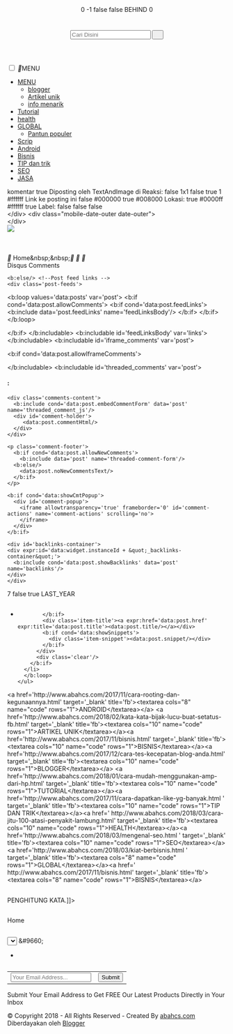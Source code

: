 <!DOCTYPE html>
<html>
  <head>
   <body itemscope='itemscope' itemtype='http://schema.org/WebPage'>

<div class='content-wrapper'>
<header itemprop='mainEntity' itemscope='itemscope' itemtype='http://schema.org/WPHeader'>
             <div class='header-wrapper'>
                 <b:section class='header' id='header' maxwidgets='2' showaddelement='yes'>
                   <b:widget id='Header1' locked='true' title='abahcs.com (Header)' type='Header' version='1'>
                     <b:widget-settings>
                       <b:widget-setting name='displayUrl'/>
                       <b:widget-setting name='displayHeight'>0</b:widget-setting>
                       <b:widget-setting name='sectionWidth'>-1</b:widget-setting>
                       <b:widget-setting name='useImage'>false</b:widget-setting>
                       <b:widget-setting name='shrinkToFit'>false</b:widget-setting>
                       <b:widget-setting name='imagePlacement'>BEHIND</b:widget-setting>
                       <b:widget-setting name='displayWidth'>0</b:widget-setting>
                     </b:widget-settings>
                     <b:includable id='main'>
   <div id='header-inner'>
<div class='titlewrapper'> 
<b:include name='title'/> 
</div> 
<b:include name='description'/> 
</div> 
</b:includable>
                     <b:includable id='description'>
  <div class='descriptionwrapper'>
    <p class='description' itemprop='description'><span><data:description/></span></p>
  </div>
</b:includable>
                     <b:includable id='title'> <b:if cond='data:blog.pageType != &quot;item&quot;'> <b:if cond='data:blog.pageType != &quot;static_page&quot;'> <h1 class='title'> <a expr:href='data:blog.homepageUrl' expr:title='data:blog.title'> <data:title/> </a> </h1> <b:else/> <h2 class='title'> <a expr:href='data:blog.homepageUrl' expr:title='data:blog.title'> <data:title/> </a> </h2> </b:if> <b:else/> <h2 class='title'> <a expr:href='data:blog.homepageUrl' expr:title='data:blog.title'> <data:title/> </a> </h2> </b:if> </b:includable>
                   </b:widget>
                 </b:section>
<div itemprop='mainEntity' itemscope='itemscope' itemtype='http://schema.org/WebSite'>
<div class='search-wrapper'>
<div id='search-box'>
<div itemprop='mainEntity' itemscope='itemscope' itemtype='http://schema.org/WebSite'>
<form action='/search' itemprop='potentialAction' itemscope='itemscope' itemtype='http://schema.org/SearchAction' method='get' target='_blank'>
<meta content='/search?q={q}' itemprop='target'/>
<input class='search-form' id='feed-q-input' itemprop='query-input' name='q' placeholder='Cari Disini' required='required' type='text'/>
<button class='search-button' title='KLIK' type='submit'><i class='material-icons'>&#59574;</i></button>

</form></div></div></div></div>
</div></header><!-- end header-wrapper -->
<nav id='menu'>
<input type='checkbox'/>
<label><i class='material-icons'>&#59632;</i><span>MENU</span></label>
<ul>
<li><a class='sub' href='http://www.abahcs.com'>MENU</a>
<ul class='menus'>
<li><a href='http://www.abahcs.com/2017/11/cara-buat-blog-di-blogspot.html'>blogger</a></li>
 <li><a href='http://www.abahcs.com/2018/02/kata-kata-bijak-lucu-buat-setatus-fb.html'>Artikel unik</a></li>
 <li><a href='http://www.abahcs.com/2018/02/cara-membuat-bingkai-pada-postingan.html'>info menarik</a></li>
</ul>
</li>
<li><a href='http://www.abahcs.com/2018/02/cara-memasang-komen-disqus.html'>Tutorial</a></li>
<li><a href='http://www.abahcs.com/2018/02/cara-sembuhkan-sakit-kepala.html'>health</a></li>
<li><a class='sub' href='http://www.abahcs.com/2018/03/kiat-berbisnis.html'>GLOBAL</a>
<ul class='menus'>
 <li><a href='http://www.abahcs.com/2017/12/pantun-ria.html'>Pantun populer</a></li>
</ul>
</li>
<li><a href='http://www.abahcs.com/2017/11/pada-postingan-kali-kito-akan-kopasni.html'>Scrip</a></li>
<li><a href='http://www.abahcs.com/2017/11/cara-rooting-dan-kegunaannya.html'>Android</a></li>
<li><a href='http://www.abahcs.com/2017/11/bisnis.html'>Bisnis</a></li>
<li><a href='http://www.abahcs.com/2017/11/cara-dapatkan-like-yg-banyak.html'>TIP dan trik</a></li>
<li><a href='http://www.abahcs.com/2018/03/mengenal-seo.html'>SEO</a></li>
<li><a href='http://www.abahcs.com/2018/02/jasa.html'>JASA</a></li>
       </ul>
    </nav>
<div class='clear'/>
	        <div class='outerpic-wrapper'>
	        <div class='outer-wrapper'>
<div class='sidebarleft-wrapper'>
<b:section class='sidebarleft' id='sidebarleft' preferred='yes'/>
</div>
	 <div itemscope='itemscope' itemtype='http://schema.org/Blog'>
<div class='main-wrapper'>
        <b:section class='main' id='main' showaddelement='no'>
          <b:widget id='Blog1' locked='true' title='Blog Posts' type='Blog' version='1'>
            <b:widget-settings>
              <b:widget-setting name='commentLabel'>komentar</b:widget-setting>
              <b:widget-setting name='showShareButtons'>true</b:widget-setting>
              <b:widget-setting name='authorLabel'>Diposting oleh</b:widget-setting>
              <b:widget-setting name='style.unittype'>TextAndImage</b:widget-setting>
              <b:widget-setting name='timestampLabel'>di</b:widget-setting>
              <b:widget-setting name='reactionsLabel'>Reaksi:</b:widget-setting>
              <b:widget-setting name='showAuthorProfile'>false</b:widget-setting>
              <b:widget-setting name='style.layout'>1x1</b:widget-setting>
              <b:widget-setting name='showLocation'>false</b:widget-setting>
              <b:widget-setting name='showTimestamp'>true</b:widget-setting>
              <b:widget-setting name='postsPerAd'>1</b:widget-setting>
              <b:widget-setting name='style.bordercolor'>#ffffff</b:widget-setting>
              <b:widget-setting name='backlinksLabel'>Link ke posting ini</b:widget-setting>
              <b:widget-setting name='showDateHeader'>false</b:widget-setting>
              <b:widget-setting name='style.textcolor'>#000000</b:widget-setting>
              <b:widget-setting name='showCommentLink'>true</b:widget-setting>
              <b:widget-setting name='style.urlcolor'>#008000</b:widget-setting>
              <b:widget-setting name='postLocationLabel'>Lokasi:</b:widget-setting>
              <b:widget-setting name='showAuthor'>true</b:widget-setting>
              <b:widget-setting name='style.linkcolor'>#0000ff</b:widget-setting>
              <b:widget-setting name='style.bgcolor'>#ffffff</b:widget-setting>
              <b:widget-setting name='showLabels'>true</b:widget-setting>
              <b:widget-setting name='postLabelsLabel'>Label:</b:widget-setting>
              <b:widget-setting name='showBacklinks'>false</b:widget-setting>
              <b:widget-setting name='showInlineAds'>false</b:widget-setting>
              <b:widget-setting name='showReactions'>false</b:widget-setting>
            </b:widget-settings>
            <b:includable id='main' var='top'>
<b:include data='posts' name='breadcrumb'/>
  <b:if cond='data:mobileindex'>
    <!-- mobile index -->
    <div class='blog-posts hfeed'>
 <b:loop values='data:posts' var='post'>  
        <b:if cond='data:post.isFirstPost == &quot;false&quot;'>
          &lt;/div&gt;
        </b:if>
        &lt;div class=&quot;mobile-date-outer date-outer&quot;&gt;
        <div expr:onclick='data:post.indexOnclick'>
          <b:include data='post' name='mobile-index-post'/>
        </div>
        <b:if cond='data:post.trackLatency'>
          <data:post.latencyJs/>
        </b:if>
      </b:loop>
      <b:if cond='data:numPosts != 0'>
        &lt;/div&gt;
      </b:if>
    </div>
  <b:else/>
    <!-- posts -->
    <div class='blog-posts hfeed'>
      <b:include data='top' name='status-message'/>
      <data:defaultAdStart/>
 <b:loop values='data:posts' var='post'>  
        <div class='post-outer'>
<amp-ad data-ad-client='ca-pub-5493646982923691' data-ad-slot='9040304744' height='100' type='adsense' width='320'>
</amp-ad>
        <b:include data='post' name='post'/>
        <b:if cond='data:blog.pageType == &quot;static_page&quot;'>
          <b:if cond='data:post.showThreadedComments'>
            <b:include data='post' name='comments'/>
          <b:else/>
            <b:include data='post' name='comments'/>
          </b:if>
        </b:if>
        <b:if cond='data:blog.pageType == &quot;item&quot;'>
          <b:if cond='data:post.showThreadedComments'>
            <b:include data='post' name='comments'/>
          <b:else/>
            <b:include data='post' name='comments'/>
          </b:if>
        </b:if>
        </div>
        <b:if cond='data:post.includeAd'>
          <b:if cond='data:post.isFirstPost'>
            <data:defaultAdEnd/>
          <b:else/>
            <data:adEnd/>
          </b:if>
          <b:if cond='data:mobile == &quot;false&quot;'>
            <div class='inline-ad'>
              <data:adCode/>
            </div>
          </b:if>
          <data:adStart/>
        </b:if>
        <b:if cond='data:post.trackLatency'>
          <data:post.latencyJs/>
        </b:if>
      </b:loop>
      <data:adEnd/>
    </div>
  </b:if>
  <!-- navigation -->
  <b:if cond='data:mobile'>
    <b:include name='mobile-nextprev'/>
  <b:else/>
    <b:include name='nextprev'/>
    <!-- feed links -->
    <b:include name='feedLinks'/>
  </b:if>
</b:includable>
            <b:includable id='backlinkDeleteIcon' var='backlink'>
  <span expr:class='&quot;item-control &quot; + data:backlink.adminClass'>
    <a expr:href='data:backlink.deleteUrl' expr:title='data:top.deleteBacklinkMsg'>
      <img src='https://resources.blogblog.com/img/icon_delete13.gif'/>
    </a>
  </span>
</b:includable>
            <b:includable id='backlinks' var='post'>
  <a name='links'/><h4><data:post.backlinksLabel/></h4>
  <b:if cond='data:post.numBacklinks != 0'>
    <dl class='comments-block' id='comments-block'>
      <b:loop values='data:post.backlinks' var='backlink'>
        <div class='collapsed-backlink backlink-control'>
          <dt class='comment-title'>
            <span class='backlink-toggle-zippy'>&#160;</span>
            <a expr:href='data:backlink.url' rel='nofollow'><data:backlink.title/></a>
            <b:include data='backlink' name='backlinkDeleteIcon'/>
          </dt>
          <dd class='comment-body collapseable'>
            <data:backlink.snippet/>
          </dd>
          <dd class='comment-footer collapseable'>
            <span class='comment-author'><data:post.authorLabel/> <data:backlink.author/></span>
            <span class='comment-timestamp'><data:post.timestampLabel/> <data:backlink.timestamp/></span>
          </dd>
        </div>
      </b:loop>
    </dl>
  </b:if>
  <p class='comment-footer'>
    <a class='comment-link' expr:href='data:post.createLinkUrl' expr:id='data:widget.instanceId + &quot;_backlinks-create-link&quot;' target='_blank'><data:post.createLinkLabel/></a>
  </p>
</b:includable>
            <b:includable id='breadcrumb' var='posts'>
<b:if cond='data:blog.homepageUrl != data:blog.url and data:blog.pageType == &quot;item&quot;'>
<b:loop values='data:posts' var='post'>
<b:if cond='data:post.labels'>
<div class='breadcrumbs' id='breadcrumbs'>
<div id='bread-crumbs'>
<span itemscope='itemscope' itemtype='http://data-vocabulary.org/Breadcrumb'><a expr:href='data:blog.homepageUrl' itemprop='url' title='Home'><span itemprop='title'><i class='material-icons breadcrumbs-icon'>&#59530;</i> Home&amp;nbsp;</span></a></span>&amp;nbsp;<i class='material-icons breadcrumbs-icon'>&#58133;</i>
<b:loop values='data:post.labels' var='label'>
<span itemscope='itemscope' itemtype='http://data-vocabulary.org/Breadcrumb'><a expr:href='data:label.url + &quot;?max-results=15&quot;' expr:title='data:label.name' itemprop='url'><span itemprop='title'><data:label.name/></span></a><b:if cond='data:label.isLast != &quot;true&quot;'> <i class='material-icons breadcrumbs-icon'>&#58133;</i> </b:if></span>
</b:loop>
 <i class='material-icons breadcrumbs-icon'>&#58133;</i> <span><data:post.title/></span>
</div></div>
</b:if>
</b:loop>
</b:if>
</b:includable>
            <b:includable id='comment-form' var='post'/>
            <b:includable id='commentDeleteIcon' var='comment'/>
            <b:includable id='comment_count_picker' var='post'/>
            <b:includable id='comment_picker' var='post'/>
            <b:includable id='comments' var='post'>
<b:if cond='data:blog.pageType != &quot;static_page&quot;'>
<amp-iframe expr:src='&quot;https://cdn.rawgit.com/Abahcs/Disqus-For-AMP-Page/fc7a395c/disqus.html?shortname=Abahcs&amp;url=&quot; + data:blog.canonicalUrl' frameborder='0' height='300' layout='responsive' resizable='resizable' sandbox='allow-scripts allow-same-origin allow-modals allow-popups' width='600'>
<div aria-label='Disqus Comments' overflow='' role='button' tabindex='0'>Disqus Comments</div>
                      </amp-iframe></b:if></b:includable>
            <b:includable id='feedLinks'>
  <b:if cond='data:blog.pageType != &quot;item&quot;'> <!-- Blog feed links -->
    <b:if cond='data:feedLinks'>
      <div class='blog-feeds'>
        <b:include data='feedLinks' name='feedLinksBody'/>
      </div>
    </b:if>

    <b:else/> <!--Post feed links -->
    <div class='post-feeds'>
<b:loop values='data:posts' var='post'>
        <b:if cond='data:post.allowComments'>
          <b:if cond='data:post.feedLinks'>
            <b:include data='post.feedLinks' name='feedLinksBody'/>
          </b:if>
        </b:if>
      </b:loop>
    </div>
  </b:if>
</b:includable>
            <b:includable id='feedLinksBody' var='links'>
</b:includable>
            <b:includable id='iframe_comments' var='post'>

  <b:if cond='data:post.allowIframeComments'>
    <script expr:src='data:post.iframeCommentSrc'/>
    <div class='cmt_iframe_holder' expr:data-href='data:post.canonicalUrl' expr:data-viewtype='data:post.viewType'/>

    <b:if cond='data:post.embedCommentForm == &quot;false&quot;'>
      <a expr:href='data:post.addCommentUrl' expr:onclick='data:post.addCommentOnclick'><data:postCommentMsg/></a>
    </b:if>
  </b:if>
</b:includable>
            <b:includable id='mobile-index-post' var='post'>
  <div class='mobile-date-outer date-outer'>
    <b:if cond='data:post.dateHeader'>
      <div class='date-header'>

        <span><data:post.dateHeader/></span>
      </div>
    </b:if>
    <div class='mobile-post-outer'>
      <a expr:href='data:post.url'>
        <h3 class='mobile-index-title entry-title'>
          <data:post.title/>
        </h3>
        <div class='mobile-index-arrow'>&amp;rsaquo;</div>
        <div class='mobile-index-contents'>
          <b:if cond='data:post.thumbnailUrl'>
            <div class='mobile-index-thumbnail'>
              <div class='Image'>
                <img expr:src='data:post.thumbnailUrl'/>
              </div>
            </div>
          </b:if>
          <div class='post-body'>
<data:post.body/>    
          </div>
        </div>
        <div class='clear'/>
      </a>
      <div class='mobile-index-comment'>
        <b:if cond='data:blog.pageType != &quot;static_page&quot;'>
          <b:if cond='data:post.allowComments'>
            <b:if cond='data:post.numComments != 0'>
              <a class='comment-link' expr:href='data:post.addCommentUrl' expr:onclick='data:post.addCommentOnclick'><b:if cond='data:post.numComments == 1'>1 <data:top.commentLabel/><b:else/><data:post.numComments/> <data:top.commentLabelPlural/></b:if></a>
            </b:if>
          </b:if>
        </b:if>
      </div>
    </div>
  </div>
</b:includable>
            <b:includable id='mobile-main' var='top'>
    <!-- posts -->
    <div class='blog-posts hfeed'>
      <b:include data='top' name='status-message'/>

      <b:if cond='data:blog.pageType == &quot;index&quot;'>
 <b:loop index='x' values='data:posts' var='post'>
          <b:include data='post' name='mobile-index-post'/>
        </b:loop>
      <b:else/>
 <b:loop index='x' values='data:posts' var='post'>      
          <b:include data='post' name='mobile-post'/>
        </b:loop>
      </b:if>
    </div>

   <b:include name='mobile-nextprev'/>
</b:includable>
            <b:includable id='mobile-nextprev'>
  <div class='blog-pager' id='blog-pager'>
    <b:if cond='data:newerPageUrl'>
      <div class='mobile-link-button' id='blog-pager-newer-link'>
      <a class='blog-pager-newer-link' expr:href='data:newerPageUrl' expr:id='data:widget.instanceId + &quot;_blog-pager-newer-link&quot;' expr:title='data:newerPageTitle'>&amp;lsaquo;</a>
      </div>
    </b:if>

    <b:if cond='data:olderPageUrl'>
      <div class='mobile-link-button' id='blog-pager-older-link'>
      <a class='blog-pager-older-link' expr:href='data:olderPageUrl' expr:id='data:widget.instanceId + &quot;_blog-pager-older-link&quot;' expr:title='data:olderPageTitle'>&amp;rsaquo;</a>
      </div>
    </b:if>

    <div class='mobile-link-button' id='blog-pager-home-link'>
    <a class='home-link' expr:href='data:blog.homepageUrl'><data:homeMsg/></a>
    </div>

    <div class='mobile-desktop-link'>
      <a class='home-link' expr:href='data:desktopLinkUrl'><data:desktopLinkMsg/></a>
    </div>

  </div>
  <div class='clear'/>
</b:includable>
            <b:includable id='mobile-post' var='post'>
  <div class='date-outer'>
    <b:if cond='data:post.dateHeader'>
      <h2 class='date-header'><span><data:post.dateHeader/></span></h2>
    </b:if>
    <div class='date-posts'>
      <div class='post-outer'>
        <div class='post hentry uncustomized-post-template'>
<b:if cond='data:blog.pageType != &quot;item&quot;'>
<b:if cond='data:post.title'> <b:if cond='data:blog.pageType != &quot;item&quot;'> <b:if cond='data:blog.pageType != &quot;static_page&quot;'> <h2 class='post-title entry-title' itemprop='name'> <b:if cond='data:post.link'> <a expr:href='data:post.link' expr:title='data:post.title'> <data:post.title/> </a> <b:else/> <b:if cond='data:post.url'> <b:if cond='data:blog.url != data:post.url'> <a expr:href='data:post.url' expr:title='data:post.title'> <data:post.title/> </a> <b:else/> <data:post.title/> </b:if> <b:else/> <data:post.title/> </b:if> </b:if> </h2> <b:else/> <h1 class='post-title entry-title' itemprop='name'> <b:if cond='data:post.link'> <a expr:href='data:post.link' expr:title='data:post.title'> <data:post.title/> </a> <b:else/> <b:if cond='data:post.url'> <b:if cond='data:blog.url != data:post.url'> <a expr:href='data:post.url' expr:title='data:post.title'> <data:post.title/> </a> <b:else/> <data:post.title/> </b:if> <b:else/> <data:post.title/> </b:if> </b:if> </h1> </b:if> <b:else/> <h1 class='post-title entry-title' itemprop='name'> <b:if cond='data:post.link'> <a expr:href='data:post.link' expr:title='data:post.title'> <data:post.title/> </a> <b:else/> <b:if cond='data:post.url'> <b:if cond='data:blog.url != data:post.url'> <a expr:href='data:post.url' expr:title='data:post.title'> <data:post.title/> </a> <b:else/> <data:post.title/> </b:if> <b:else/> <data:post.title/> </b:if> </b:if> </h1> </b:if> </b:if>
<b:else/>
<h1 class='post-title entry-title'>
<b:if cond='data:post.link'>
<a expr:href='data:post.link' expr:title='data:post.title'><data:post.title/></a>
<b:else/>
<b:if cond='data:post.url'>
<a expr:href='data:post.url' expr:title='data:post.title'><data:post.title/></a>
<b:else/>
<data:post.title/>
</b:if>
</b:if>
</h1>
</b:if>
          <div class='post-header'>
</div>
          <div class='post-body entry-content' expr:id='&quot;post-body-&quot; + data:post.id'>
            <data:post.body/>

            <div class='clear'/> <!-- clear for photos floats -->
          </div>
          <div class='post-footer'>
            <div class='post-footer-line post-footer-line-1'>

            </div>
   <div class='post-footer-line post-footer-line-2'>
            </div>
          </div>
        </div>

        <b:if cond='data:blog.pageType == &quot;static_page&quot;'>
          <b:if cond='data:post.showThreadedComments'>
            <b:include data='post' name='threaded_comments'/>
          <b:else/>
            <b:include data='post' name='comments'/>
          </b:if>
        </b:if>
        <b:if cond='data:blog.pageType == &quot;item&quot;'>
          <b:if cond='data:post.showThreadedComments'>
            <b:include data='post' name='threaded_comments'/>
          <b:else/>
            <b:include data='post' name='comments'/>
          </b:if>
        </b:if>
      </div>
    </div>
  </div>
</b:includable>
            <b:includable id='nextprev'>
  <div class='blog-pager' id='blog-pager'>
    <b:if cond='data:newerPageUrl'>
      <span id='blog-pager-newer-link'>
      <a class='blog-pager-newer-link' expr:href='data:newerPageUrl' expr:id='data:widget.instanceId + &quot;_blog-pager-newer-link&quot;' expr:title='data:newerPageTitle'><data:newerPageTitle/></a>
      </span>
    </b:if>

    <b:if cond='data:olderPageUrl'>
      <span id='blog-pager-older-link'>
      <a class='blog-pager-older-link' expr:href='data:olderPageUrl' expr:id='data:widget.instanceId + &quot;_blog-pager-older-link&quot;' expr:title='data:olderPageTitle'><data:olderPageTitle/></a>
      </span>
    </b:if>

    <a class='home-link' expr:href='data:blog.homepageUrl'><data:homeMsg/></a>

    <b:if cond='data:mobileLinkUrl'>
      <div class='blog-mobile-link'>
        <a expr:href='data:mobileLinkUrl'><data:mobileLinkMsg/></a>
      </div>
    </b:if>

  </div>
  <div class='clear'/>
</b:includable>
            <b:includable id='post' var='post'>
  <article class='post hentry' itemscope='itemscope' itemtype='http://schema.org/Blog'>
    <b:if cond='data:post.firstImageUrl'>
      <meta expr:content='data:post.firstImageUrl' itemprop='image'/>
    <b:else/>
      <amp-img alt='thumbnail' class='thumbamp' height='100' itemprop='image' src=' https://2.bp.blogspot.com/-9ErcJs_Id7Y/WpYjZDxDmXI/AAAAAAAABCA/KME_t3rLAH0Jq_Ln6WoTNj24Sg6QxykOwCLcBGAs/s1600/.jpg' width='600'/>
    </b:if>
      <b:if cond='data:blog.pageType != &quot;static_page&quot;'>
  <b:if cond='data:blog.pageType != &quot;item&quot;'>
   <div class='_post-part thumbnail-area'>
<b:if cond='data:post.firstImageUrl'>
              <div class='thumbnailjpg'>
                <a expr:href='data:post.url'>
                  <amp-img expr:alt='data:post.title' expr:src='data:post.firstImageUrl' height='100' layout='responsive' width='600'/> 
                </a>
              </div>
              <b:else/>
              <div class='thumbnailjpg'>
                <a expr:href='data:post.url'>
              <amp-img expr:alt='data:post.title' expr:title='data:post.title' height='100' layout='responsive' src='https://2.bp.blogspot.com/-9ErcJs_Id7Y/WpYjZDxDmXI/AAAAAAAABCA/KME_t3rLAH0Jq_Ln6WoTNj24Sg6QxykOwCLcBGAs/s1600/.jpg' width='600'/>
                           </a>
              </div>
            </b:if>
        </div>
  </b:if>
</b:if>
<b:if cond='data:blog.pageType == &quot;item&quot;'>
<div class='image-wrapper'>
	<div class='post-firstimage'>
		<b:if cond='data:blog.postImageUrl'>
            <div class='firstimage'>
                <amp-img expr:alt='data:post.title' expr:src='data:blog.postImageUrl' height='100' layout='responsive' width='600'/> 
                </div>
				<b:else/>
              <div class='firstimage'>
                <amp-img expr:alt='data:post.title' expr:title='data:post.title' height='100' layout='responsive' src='https://2.bp.blogspot.com/-9ErcJs_Id7Y/WpYjZDxDmXI/AAAAAAAABCA/KME_t3rLAH0Jq_Ln6WoTNj24Sg6QxykOwCLcBGAs/s1600/.jpg' width='600'/>
                </div>
            </b:if>
        </div>
  </div>
</b:if>
<div class='post-inner'>
<b:if cond='data:blog.pageType != &quot;item&quot;'>
<b:if cond='data:post.title'>
<h2 class='post-title entry-title'>
<amp-fx-flying-carpet height='250px'> <amp-ad data-ad-client='ca-pub-5493646982923691' data-ad-slot='7706355355' height='250' layout='fixed-height' type='adsense'> </amp-ad> </amp-fx-flying-carpet> 
<b:if cond='data:post.link'>
<a expr:href='data:post.link' expr:title='data:post.title'><data:post.title/></a>
<b:else/>
<b:if cond='data:post.url'>
<a expr:href='data:post.url' expr:title='data:post.title'><data:post.title/></a>
<b:else/>
<data:post.title/>
</b:if>
</b:if>
</h2>
</b:if>
<b:else/>
<h1 class='post-title entry-title'>
<b:if cond='data:post.link'>
<a expr:href='data:post.link' expr:title='data:post.title'><data:post.title/></a>
<b:else/>
<b:if cond='data:post.url'>
<a expr:href='data:post.url' expr:title='data:post.title'><data:post.title/></a>
<b:else/>
<data:post.title/>
</b:if>
</b:if>
</h1>
</b:if>
<!-- Post Meta -->
<b:if cond='data:blog.pageType == &quot;item&quot;'>
<b:include data='posts' name='breadcrumb'/>
          <div class='post-meta'>
<div class='post-meta-left'>
		   <div class='post-meta-span meta-author'>
		      <span class='post-author vcard'>
                <b:if cond='data:top.showAuthor'>
                  <b:if cond='data:post.authorProfileUrl'>
                    <span class='fn' itemprop='author' itemscope='itemscope' itemtype='http://schema.org/Person'>
                      <meta expr:content='data:post.authorProfileUrl' itemprop='url'/>
                      <a expr:href='data:post.authorProfileUrl' rel='author' title='author profile'>
                        <span itemprop='name'><data:post.author/></span>
                      </a>
                    </span>
                  <b:else/>
                    <span class='fn' itemprop='author' itemscope='itemscope' itemtype='http://schema.org/Person'>
                      <span itemprop='name'><data:post.author/></span>
                    </span>
                  </b:if>
                </b:if>
              </span>
		   </div>		   
		   <b:if cond='data:post.dateHeader'>
		   <div class='post-meta-span meta-date'>
             <span class='fa fa-calendar-check-o'/>	
		      <abbr class='updated published' expr:title='data:post.timestampISO8601' itemprop='datePublished'>
			  <data:post.dateHeader/>
			  </abbr>
		   </div>
		   </b:if>
  </div>
		</div>
  <div class='clear'/>
  </b:if>
  <div class='postsocial'>
    <amp-social-share height='35' type='twitter' width='35'/>
    <amp-social-share height='35' type='gplus' width='35'/>
    <amp-social-share height='35' type='pinterest' width='35'/>
    <amp-social-share height='35' type='linkedin' width='35'/>
    <amp-social-share data-param-app_id='166550177154390' height='35' type='facebook' width='35'/>
  </div>
<!-- Post Meta End -->
<b:if cond='data:blog.pageType != &quot;item&quot;'>
<div class='postag'>
<b:loop values='data:post.labels' var='label'><a expr:href='data:label.url + &quot;?&amp;max-results=8&quot;' expr:title='data:label.name' rel='tag'><data:label.name/></a><b:if cond='data:label.isLast != &quot;true&quot;'> </b:if></b:loop></div>
</b:if>
    <div class='post-header'>
    <div class='post-header-line-1'/>
<amp-ad data-ad-client='ca-pub-5493646982923691' data-ad-slot='7706355355' height='250' type='adsense' width='300'/> 
    </div>
      <div class='clear'/> <!-- clear for photos floats -->
    </div>
  </article> 
<amp-ad data-ad-client='ca-pub-5493646982923691' data-ad-slot='9040304744' height='100' layout='fixed-height' type='adsense'>
</amp-ad> 
 <amp-fx-flying-carpet height='250px'> <amp-ad data-ad-client='ca-pub-5493646982923691' data-ad-slot='7706355355' height='250' layout='fixed-height' type='adsense'> </amp-ad> </amp-fx-flying-carpet>   
<data:post.body/>
<amp-ad data-ad-client='ca-pub-5493646982923691' data-ad-slot='4052187398' height='100' layout='fixed-height' type='adsense'>
</amp-ad>
<b:if cond='data:blog.pageType == &quot;item&quot;'>
<p class='postage'><i class='material-icons'>&#59568;</i><b:loop values='data:post.labels' var='label'><a expr:href='data:label.url + &quot;?&amp;max-results=8&quot;' expr:title='data:label.name' rel='tag'><data:label.name/></a><b:if cond='data:label.isLast != &quot;true&quot;'> </b:if></b:loop></p>
<div class='clear'/>
</b:if>
<div class='clear'/> 
<b:if cond='data:blog.pageType == &quot;item&quot;'>
<div class='privacy'>
<b>Disclaimer:</b> Gambar, artikel ataupun video yang ada di web ini terkadang berasal dari berbagai sumber media lain. Hak Cipta sepenuhnya dipegang oleh sumber tersebut. Jika ada masalah terkait hal ini, Anda dapat menghubungi kami <a href='http://www.abahcs.com/p/blog-page_12.html' target='_blank' title='Contact'>disini.</a></div>
<div class='clear'/>

</b:if>             
</b:includable>
            <b:includable id='postQuickEdit' var='post'>
  <b:if cond='data:post.editUrl'>
    <span expr:class='&quot;item-control &quot; + data:post.adminClass'>
      <a expr:href='data:post.editUrl' expr:title='data:top.editPostMsg'>
        <img alt='' class='icon-action' height='18' src='https://resources.blogblog.com/img/icon18_edit_allbkg.gif' width='18'/>
      </a>
    </span>
  </b:if>
</b:includable>
            <b:includable id='shareButtons' var='post'>
  <b:if cond='data:top.showEmailButton'><a class='goog-inline-block share-button sb-email' expr:href='data:post.sharePostUrl + &quot;&amp;target=email&quot;' expr:title='data:top.emailThisMsg' target='_blank'><span class='share-button-link-text'><data:top.emailThisMsg/></span></a></b:if><b:if cond='data:top.showBlogThisButton'><a class='goog-inline-block share-button sb-blog' expr:href='data:post.sharePostUrl + &quot;&amp;target=blog&quot;' expr:onclick='&quot;window.open(this.href, \&quot;_blank\&quot;, \&quot;height=270,width=475\&quot;); return false;&quot;' expr:title='data:top.blogThisMsg' target='_blank'><span class='share-button-link-text'><data:top.blogThisMsg/></span></a></b:if><b:if cond='data:top.showTwitterButton'><a class='goog-inline-block share-button sb-twitter' expr:href='data:post.sharePostUrl + &quot;&amp;target=twitter&quot;' expr:title='data:top.shareToTwitterMsg' target='_blank'><span class='share-button-link-text'><data:top.shareToTwitterMsg/></span></a></b:if><b:if cond='data:top.showFacebookButton'><a class='goog-inline-block share-button sb-facebook' expr:href='data:post.sharePostUrl + &quot;&amp;target=facebook&quot;' expr:onclick='&quot;window.open(this.href, \&quot;_blank\&quot;, \&quot;height=430,width=640\&quot;); return false;&quot;' expr:title='data:top.shareToFacebookMsg' target='_blank'><span class='share-button-link-text'><data:top.shareToFacebookMsg/></span></a></b:if><b:if cond='data:top.showPinterestButton'><a class='goog-inline-block share-button sb-pinterest' expr:href='data:post.sharePostUrl + &quot;&amp;target=pinterest&quot;' expr:title='data:top.shareToPinterestMsg' target='_blank'><span class='share-button-link-text'><data:top.shareToPinterestMsg/></span></a></b:if><b:if cond='data:top.showPlusOne'><div class='goog-inline-block google-plus-share-container'><data:post.googlePlusShareTag/></div></b:if>
</b:includable>
            <b:includable id='status-message'/>
            <b:includable id='threaded-comment-form' var='post'>
  <div class='comment-form'>
    <a name='comment-form'/>
    <b:if cond='data:mobile'>
      <p><data:blogCommentMessage/></p>
      <data:blogTeamBlogMessage/>
      <a expr:href='data:post.commentFormIframeSrc' id='comment-editor-src'/>
      <iframe allowtransparency='true' class='blogger-iframe-colorize blogger-comment-from-post' expr:height='data:cmtIframeInitialHeight' frameborder='0' id='comment-editor' name='comment-editor' src='' style='display: none' width='100%'/>
    <b:else/>
      <p><data:blogCommentMessage/></p>
      <data:blogTeamBlogMessage/>
      <a expr:href='data:post.commentFormIframeSrc' id='comment-editor-src'/>
      <iframe allowtransparency='true' class='blogger-iframe-colorize blogger-comment-from-post' expr:height='data:cmtIframeInitialHeight' frameborder='0' id='comment-editor' name='comment-editor' src='' width='100%'/>
    </b:if>
    <data:post.cmtfpIframe/>
    <script type='text/javascript'>
      BLOG_CMT_createIframe(&#39;<data:post.appRpcRelayPath/>&#39;);
    </script>
  </div>
</b:includable>
            <b:includable id='threaded_comment_js' var='post'>

</b:includable>
            <b:includable id='threaded_comments' var='post'>
  <div class='comments' id='comments'>
    <a name='comments'/>
    <h4><data:post.commentLabelFull/>:</h4>

    <div class='comments-content'>
      <b:include cond='data:post.embedCommentForm' data='post' name='threaded_comment_js'/>
      <div id='comment-holder'>
         <data:post.commentHtml/>
      </div>
    </div>

    <p class='comment-footer'>
      <b:if cond='data:post.allowNewComments'>
        <b:include data='post' name='threaded-comment-form'/>
      <b:else/>
        <data:post.noNewCommentsText/>
      </b:if>
    </p>

    <b:if cond='data:showCmtPopup'>
      <div id='comment-popup'>
        <iframe allowtransparency='true' frameborder='0' id='comment-actions' name='comment-actions' scrolling='no'>
        </iframe>
      </div>
    </b:if>

    <div id='backlinks-container'>
    <div expr:id='data:widget.instanceId + &quot;_backlinks-container&quot;'>
      <b:include cond='data:post.showBacklinks' data='post' name='backlinks'/>
    </div>
    </div>
  </div>
</b:includable>
          </b:widget>
        </b:section>
      </div>
<div itemprop='mainEntity' itemscope='itemscope' itemtype='https://schema.org/WPSideBar'>
<aside class='sidebar-wrapper'>
 <b:section class='sidebar' id='sidebar' showaddelement='yes'>
   <b:widget id='PopularPosts1' locked='false' title='Popular Posts' type='PopularPosts' version='1'>
     <b:widget-settings>
       <b:widget-setting name='numItemsToShow'>7</b:widget-setting>
       <b:widget-setting name='showThumbnails'>false</b:widget-setting>
       <b:widget-setting name='showSnippets'>true</b:widget-setting>
       <b:widget-setting name='timeRange'>LAST_YEAR</b:widget-setting>
     </b:widget-settings>
     <b:includable id='main'>
  <b:if cond='data:title != &quot;&quot;'><h2><data:title/></h2></b:if>
  <div class='widget-content popular-posts'>
    <ul>
<b:loop index='x' values='data:posts' var='post'>
<b:if cond='data:x==1'>
<amp-ad data-ad-client='ca-pub-5493646982923691' data-ad-slot='5167714128' height='250' layout='fixed-height' type='adsense'>
</amp-ad>
</b:if>
<b:if cond='data:x==2'>
<amp-ad data-ad-client='ca-pub-5493646982923691' data-ad-slot='7706355355' height='250' layout='fixed-height' type='adsense'>
</amp-ad>
</b:if>
<b:if cond='data:x==3'>
<amp-ad data-ad-client='ca-pub-5493646982923691' data-ad-slot='5167714128' height='250' layout='fixed-height' type='adsense'>
</amp-ad>
</b:if>
<b:if cond='data:x==4'>
<amp-ad data-ad-client='ca-pub-5493646982923691' data-ad-slot='5167714128' height='250' layout='fixed-height' type='adsense'>
</amp-ad>
</b:if>
<b:if cond='data:x==5'>
<amp-ad data-ad-client='ca-pub-5493646982923691' data-ad-slot='5167714128' height='250' layout='fixed-height' type='adsense'>
</amp-ad>
</b:if>
<b:if cond='data:x==6'>
<amp-ad data-ad-client='ca-pub-5493646982923691' data-ad-slot='5167714128' height='250' layout='fixed-height' type='adsense'>
</amp-ad>
</b:if>
<b:if cond='data:x==7'>
<amp-ad data-ad-client='ca-pub-5493646982923691' data-ad-slot='5167714128' height='250' layout='fixed-height' type='adsense'>
</amp-ad>
</b:if>
<b:if cond='data:x==8'>
<amp-ad data-ad-client='ca-pub-5493646982923691' data-ad-slot='4454370082' height='250' layout='fixed-height' type='adsense'>
</amp-ad>
</b:if>
<b:if cond='data:x==9'>
<amp-ad data-ad-client='ca-pub-5493646982923691' data-ad-slot='5167714128' height='250' layout='fixed-height' type='adsense'>
</amp-ad>
</b:if>
      <li>
        <b:if cond='!data:showThumbnails'>
          <b:if cond='!data:showSnippets'>
            <!-- (1) No snippet/thumbnail -->
            <a expr:href='data:post.href' expr:title='data:post.title'><data:post.title/></a>
          <b:else/>
            <!-- (2) Show only snippets -->
            <div class='item-title'><a expr:href='data:post.href' expr:title='data:post.title'><data:post.title/></a></div>
            <div class='item-snippet'><data:post.snippet/></div>
          </b:if>
        <b:else/>
          <!-- (3) Show only thumbnails or (4) Snippets and thumbnails. -->
          <div expr:class='data:showSnippets ? &quot;item-content&quot; : &quot;item-thumbnail-only&quot;'>
            <b:if cond='data:post.featuredImage.isResizable or data:post.thumbnail'>
              
            </b:if>
            <div class='item-title'><a expr:href='data:post.href' expr:title='data:post.title'><data:post.title/></a></div>
            <b:if cond='data:showSnippets'>
              <div class='item-snippet'><data:post.snippet/></div>
            </b:if>
          </div>
          <div class='clear'/>
        </b:if>
      </li>
      </b:loop>
    </ul>
  </div>
</b:includable>
   </b:widget>
 </b:section>
</aside></div>
<div class='clr'/>
</div></div></div>
<footer itemprop='mainEntity' itemscope='itemscope' itemtype='http://schema.org/WPFooter'>
<div id='footer'>
<div class='content-wrapper'>
            <div class='footer-wrapper'>
<b:section class='footer' id='footer1' preferred='yes'>
  <b:widget id='HTML3' locked='false' title='LABEL' type='HTML' version='1'>
    <b:widget-settings>
      <b:widget-setting name='content'>&lt;a href=&#39;http://www.abahcs.com/2017/11/cara-rooting-dan-kegunaannya.html&#39; target=&#39;_blank&#39; title=&#39;fb&#39;&gt;&lt;textarea cols=&quot;8&quot; name=&quot;code&quot; rows=&quot;1&quot;&gt;ANDROID&lt;/textarea&gt;&lt;/a&gt;
&lt;a href=&#39;http://www.abahcs.com/2018/02/kata-kata-bijak-lucu-buat-setatus-fb.html&#39; target=&#39;_blank&#39; title=&#39;fb&#39;&gt;&lt;textarea cols=&quot;10&quot; name=&quot;code&quot; rows=&quot;1&quot;&gt;ARTIKEL UNIK&lt;/textarea&gt;&lt;/a&gt;&lt;a href=&#39;http://www.abahcs.com/2017/11/bisnis.html&#39; target=&#39;_blank&#39; title=&#39;fb&#39;&gt;&lt;textarea cols=&quot;10&quot; name=&quot;code&quot; rows=&quot;1&quot;&gt;BISNIS&lt;/textarea&gt;&lt;/a&gt;&lt;a href=&#39;http://www.abahcs.com/2017/12/cara-tes-kecepatan-blog-anda.html&#39; target=&#39;_blank&#39; title=&#39;fb&#39;&gt;&lt;textarea cols=&quot;10&quot; name=&quot;code&quot; rows=&quot;1&quot;&gt;BLOGGER&lt;/textarea&gt;&lt;/a&gt;
&lt;a href=&#39;http://www.abahcs.com/2018/01/cara-mudah-menggunakan-amp-dari-hp.html&#39; target=&#39;_blank&#39; title=&#39;fb&#39;&gt;&lt;textarea cols=&quot;10&quot; name=&quot;code&quot; rows=&quot;1&quot;&gt;TUTORIAL&lt;/textarea&gt;&lt;/a&gt;&lt;a href=&#39;http://www.abahcs.com/2017/11/cara-dapatkan-like-yg-banyak.html
&#39; target=&#39;_blank&#39; title=&#39;fb&#39;&gt;&lt;textarea cols=&quot;10&quot; name=&quot;code&quot; rows=&quot;1&quot;&gt;TIP DAN  TRIK&lt;/textarea&gt;&lt;/a&gt;&lt;a href=&#39;
http://www.abahcs.com/2018/03/cara-jitu-100-atasi-penyakit-lambung.html&#39; target=&#39;_blank&#39; title=&#39;fb&#39;&gt;&lt;textarea cols=&quot;10&quot; name=&quot;code&quot; rows=&quot;1&quot;&gt;HEALTH&lt;/textarea&gt;&lt;/a&gt;&lt;a href=&#39;http://www.abahcs.com/2018/03/mengenal-seo.html
&#39; target=&#39;_blank&#39; title=&#39;fb&#39;&gt;&lt;textarea cols=&quot;10&quot; name=&quot;code&quot; rows=&quot;1&quot;&gt;SEO&lt;/textarea&gt;&lt;/a&gt;&lt;a href=&#39;http://www.abahcs.com/2018/03/kiat-berbisnis.html
&#39; target=&#39;_blank&#39; title=&#39;fb&#39;&gt;&lt;textarea cols=&quot;8&quot; name=&quot;code&quot; rows=&quot;1&quot;&gt;GLOBAL&lt;/textarea&gt;&lt;/a&gt;&lt;a href=&#39;
http://www.abahcs.com/2017/11/bisnis.html&#39; target=&#39;_blank&#39; title=&#39;fb&#39;&gt;&lt;textarea cols=&quot;8&quot; name=&quot;code&quot; rows=&quot;1&quot;&gt;BISNIS&lt;/textarea&gt;&lt;/a&gt;</b:widget-setting>
    </b:widget-settings>
    <b:includable id='main'>
  <!-- only display title if it's non-empty -->
  <b:if cond='data:title != &quot;&quot;'>
    <h2 class='title'><data:title/></h2>
  </b:if>
  <div class='widget-content'>
    <data:content/>
  </div>
</b:includable>
  </b:widget>
</b:section>
<b:section class='footer' id='footer2' preferred='yes'>
  <b:widget id='HTML1' locked='false' title='' type='HTML' version='1'>
    <b:widget-settings>
      <b:widget-setting name='content'><![CDATA[<a href='https://www.ciebal.com/demo/hitung-kata.html' target='_blank' title='fb'>PENGHITUNG KATA.</a>]]></b:widget-setting>
    </b:widget-settings>
    <b:includable id='main'>
  <!-- only display title if it's non-empty -->
  <b:if cond='data:title != &quot;&quot;'>
    <h2 class='title'><data:title/></h2>
  </b:if>
  <div class='widget-content'>
    <data:content/>
  </div>
</b:includable>
  </b:widget>
  <b:widget id='PageList1' locked='false' title='Pages' type='PageList' version='1'>
    <b:widget-settings>
      <b:widget-setting name='pageListJson'><![CDATA[{'330068317562501436': {'href': 'http://www.abahcs.com/p/blog-page_12.html', 'title': 'contact us', 'position': 0}}]]></b:widget-setting>
      <b:widget-setting name='homeTitle'>Home</b:widget-setting>
    </b:widget-settings>
    <b:includable id='main'>
  <b:if cond='data:title != &quot;&quot;'><h2><data:title/></h2></b:if>
  <div class='widget-content'>
    <b:if cond='data:mobile'>
      <select expr:id='data:widget.instanceId + &quot;_select&quot;'>
        <b:loop values='data:links' var='link'>
          <option expr:value='data:link.href'>
            <b:attr cond='data:link.isCurrentPage' name='selected' value='selected'/>
            <data:link.title/>
          </option>
        </b:loop>
      </select>
      <span class='pagelist-arrow'>&amp;#9660;</span>
    <b:else/>
      <ul>
        <b:loop values='data:links' var='link'>
          <li>
            <b:class cond='data:link.isCurrentPage' name='selected'/>
            <a expr:href='data:link.href'><data:link.title/></a>
          </li>
        </b:loop>
      </ul>
    </b:if>
  </div>
</b:includable>
  </b:widget>
</b:section>
<b:section class='footer' id='footer3' preferred='yes'>
  <b:widget id='FollowByEmail1' locked='false' title='BERLANGGANAN GRATIS' type='FollowByEmail' version='1'>
    <b:includable id='main'>
  <b:if cond='data:title != &quot;&quot;'><h2 class='title'><data:title/></h2></b:if>
  <div class='widget-content'>
    <div class='follow-by-email-inner'>
      <form expr:action='&quot;https://feedburner.google.com/fb/a/mailverify?uri=&quot; + data:feedPath' method='get' target='_blank'>
        <table>
          <tr>
            <td>
              <input class='follow-by-email-address' name='email' placeholder='Your Email Address...' title='Your Email Address' type='text'/>
            </td>
            <td>
              <input class='follow-by-email-submit' type='submit' value='Submit'/>
            </td>
          </tr>
        </table>
        <input expr:value='data:feedPath' name='uri' type='hidden'/>
        <input name='loc' type='hidden' value='en_US'/>
      </form>
      <p>Submit Your Email Address to Get FREE Our Latest Products Directly in Your Inbox</p>
    </div>
  </div>
</b:includable>
  </b:widget>
</b:section>
    <div class='clr'/>
</div></div></div></footer>
<div id='credit'>
<div class='content-wrapper'>
 &#169; Copyright 2018 <a class='site_name' expr:href='data:blog.homepageUrl' expr:title='data:blog.title'><data:blog.title/></a> - All Rights Reserved - Created By <a href='http://www.abahcs.com/' target='_blank' title='abahcs.com'>abahcs.com</a> Diberdayakan oleh <a href='http://www.blogger.com/' target='_blank' title='Blogger'>Blogger</a> 
  </div>
</div>
</div>
  </head>
</html>
